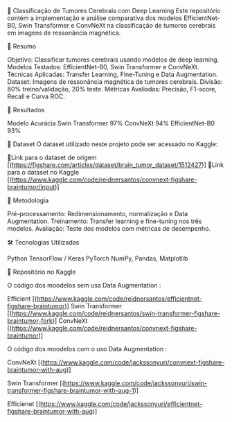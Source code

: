 🧠 Classificação de Tumores Cerebrais com Deep Learning
Este repositório contém a implementação e análise comparativa dos modelos EfficientNet-B0, Swin Transformer e ConvNeXt na classificação de tumores cerebrais em imagens de ressonância magnética.

📌 Resumo

Objetivo: Classificar tumores cerebrais usando modelos de deep learning.
Modelos Testados: EfficientNet-B0, Swin Transformer e ConvNeXt.
Técnicas Aplicadas: Transfer Learning, Fine-Tuning e Data Augmentation.
Dataset: Imagens de ressonância magnética de tumores cerebrais.
Divisão: 80% treino/validação, 20% teste.
Métricas Avaliadas: Precisão, F1-score, Recall e Curva ROC.

🚀 Resultados

Modelo	Acurácia
Swin Transformer	97%
ConvNeXt	94%
EfficientNet-B0	93%

📂 Dataset
O dataset utilizado neste projeto pode ser acessado no Kaggle:

🔗Link para o dataset de origem [(https://figshare.com/articles/dataset/brain_tumor_dataset/1512427)]
🔗Link para o dataset no Kaggle [(https://www.kaggle.com/code/reidnersantos/convnext-figshare-braintumor/input)]


📜 Metodologia

Pré-processamento: Redimensionamento, normalização e Data Augmentation.
Treinamento: Transfer learning e fine-tuning nos três modelos.
Avaliação: Teste dos modelos com métricas de desempenho.

🛠️ Tecnologias Utilizadas

Python
TensorFlow / Keras
PyTorch
NumPy, Pandas, Matplotlib

📌 Repositório no Kaggle

O código dos moodelos sem usa Data Augmentation :

Efficient [(https://www.kaggle.com/code/reidnersantos/efficientnet-figshare-braintumor)]
Swin Transformer [(https://www.kaggle.com/code/reidnersantos/swin-transformer-figshare-braintumor-fork)]
ConvNeXt [(https://www.kaggle.com/code/reidnersantos/convnext-figshare-braintumor)]


O código dos moodelos com o uso Data Augmentation :

ConvNeXt [(https://www.kaggle.com/code/jackssonyuri/convnext-figshare-braintumor-with-aug)]

Swin Transformer [(https://www.kaggle.com/code/jackssonyuri/swin-transformer-figshare-braintumor-with-aug-1)]

Efficienet [(https://www.kaggle.com/code/jackssonyuri/efficientnet-figshare-braintumor-with-aug)]



